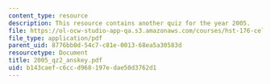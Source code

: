 ```yaml
---
content_type: resource
description: This resource contains another quiz for the year 2005.
file: https://ol-ocw-studio-app-qa.s3.amazonaws.com/courses/hst-176-cellular-and-molecular-immunology-fall-2005/b143caefc6ccd968197edae50d3762d1_2005_qz2_anskey.pdf
file_type: application/pdf
parent_uid: 8776bb0d-54c7-c81e-0013-68ea5a30583d
resourcetype: Document
title: 2005_qz2_anskey.pdf
uid: b143caef-c6cc-d968-197e-dae50d3762d1
---
```

